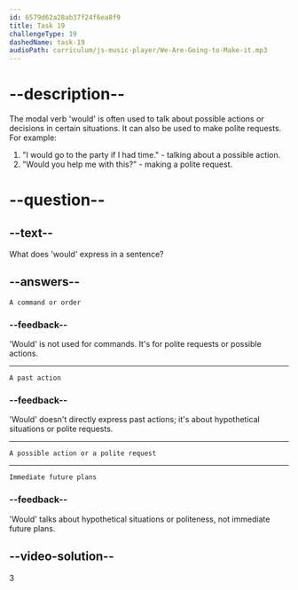 ```yaml
---
id: 6579d62a28ab37f24f6ea8f9
title: Task 19
challengeType: 19
dashedName: task-19
audioPath: curriculum/js-music-player/We-Are-Going-to-Make-it.mp3
---
```


# --description--

The modal verb 'would' is often used to talk about possible actions or decisions in certain situations. It can also be used to make polite requests. For example:

1. "I would go to the party if I had time." - talking about a possible action.
2. "Would you help me with this?" - making a polite request.

# --question--

## --text--

What does 'would' express in a sentence?

## --answers--

`A command or order`

### --feedback--

'Would' is not used for commands. It's for polite requests or possible actions.

---

`A past action`

### --feedback--

'Would' doesn't directly express past actions; it's about hypothetical situations or polite requests.

---

`A possible action or a polite request`

---

`Immediate future plans`

### --feedback--

'Would' talks about hypothetical situations or politeness, not immediate future plans.

## --video-solution--

3
